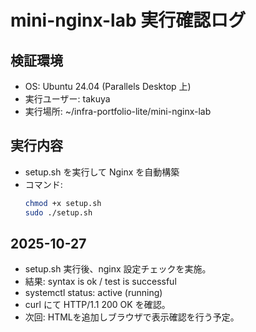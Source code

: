 # mini-nginx-lab 実行確認ログ

## 検証環境
- OS: Ubuntu 24.04 (Parallels Desktop 上)
- 実行ユーザー: takuya
- 実行場所: ~/infra-portfolio-lite/mini-nginx-lab

## 実行内容
- setup.sh を実行して Nginx を自動構築
- コマンド:
  ```bash
  chmod +x setup.sh
  sudo ./setup.sh

## 2025-10-27
- setup.sh 実行後、nginx 設定チェックを実施。
- 結果: syntax is ok / test is successful
- systemctl status: active (running)
- curl にて HTTP/1.1 200 OK を確認。
- 次回: HTMLを追加しブラウザで表示確認を行う予定。

